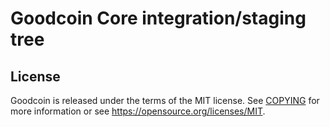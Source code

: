 Goodcoin Core integration/staging tree
=====================================





License
-------

Goodcoin is released under the terms of the MIT license. See [COPYING](COPYING) for more
information or see https://opensource.org/licenses/MIT.


